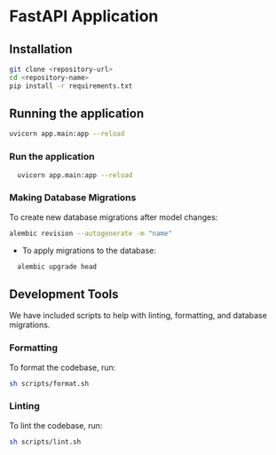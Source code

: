 # FastAPI Application

## Installation

```bash
git clone <repository-url>
cd <repository-name>
pip install -r requirements.txt
```

## Running the application

```bash
uvicorn app.main:app --reload
```

### Run the application

```bash
  uvicorn app.main:app --reload
```

### Making Database Migrations

To create new database migrations after model changes:

```bash
alembic revision --autogenerate -m "name"
```

- To apply migrations to the database:

```bash
  alembic upgrade head
```

## Development Tools

We have included scripts to help with linting, formatting, and database migrations.

### Formatting

To format the codebase, run:

```bash
sh scripts/format.sh
```

### Linting

To lint the codebase, run:

```bash
sh scripts/lint.sh
```
